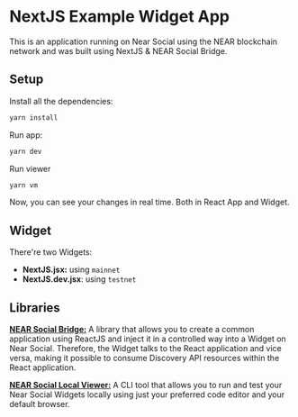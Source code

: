 # NextJS Example Widget App

This is an application running on Near Social using the NEAR blockchain network and was built using NextJS & NEAR Social Bridge.

## Setup

Install all the dependencies:

```sh
yarn install
```

Run app:

```sh
yarn dev
```

Run viewer

```sh
yarn vm
```

Now, you can see your changes in real time. Both in React App and Widget.

## Widget

There're two Widgets:

- **NextJS.jsx:** using `mainnet`
- **NextJS.dev.jsx**: using `testnet`

## Libraries

[**NEAR Social Bridge:**](https://github.com/wpdas/near-social-bridge) A library that allows you to create a common application using ReactJS and inject it in a controlled way into a Widget on Near Social. Therefore, the Widget talks to the React application and vice versa, making it possible to consume Discovery API resources within the React application.

[**NEAR Social Local Viewer:**](https://github.com/wpdas/near-social-local-viewer) A CLI tool that allows you to run and test your Near Social Widgets locally using just your preferred code editor and your default browser.
